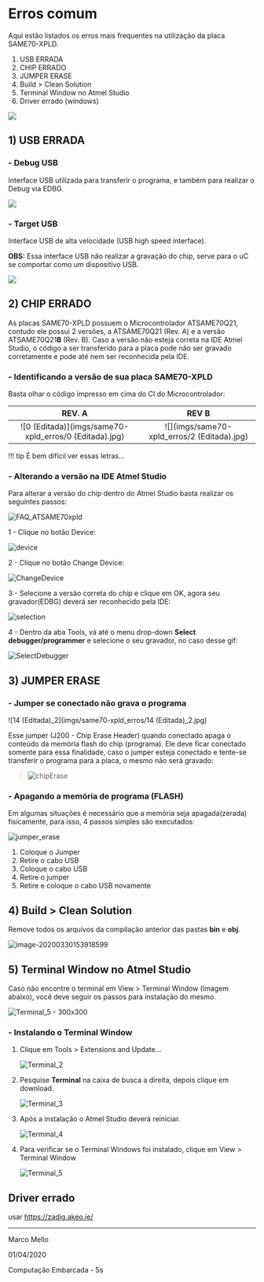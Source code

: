 # Erros comum

Aqui estão listados os erros mais frequentes na utilização da placa SAME70-XPLD.

1. USB ERRADA
1. CHIP ERRADO
1. JUMPER ERASE
1. Build > Clean Solution 
1. Terminal Window no Atmel Studio
1. Driver errado (windows)

![](imgs/same70-xpld_erros/ATSAME70XPLD_SPL.jpg)


## 1) USB ERRADA

### - Debug USB

Interface USB utilizada para transferir o programa, e também para realizar o Debug via EDBG.

![](imgs/same70-xpld_erros/9_editada.jpg)

### - Target USB

Interface USB de alta velocidade (USB high speed interface).

**OBS:** Essa interface USB não realizar a gravação do chip, serve para o uC se comportar como um dispositivo USB.

![](imgs/same70-xpld_erros/12_editada.jpg)

## 2) CHIP ERRADO

As placas SAME70-XPLD possuem o Microcontrolador ATSAME70Q21, contudo ele possui 2 versões, a ATSAME70Q21 (Rev. A) e a versão ATSAME70Q21**B** (Rev. B). Caso a versão não esteja correta na IDE Atmel Studio, o código a ser transferido para a placa pode não ser gravado corretamente e pode até nem ser reconhecida pela IDE.

### - Identificando a versão de sua placa SAME70-XPLD

Basta olhar o código impresso em cima do CI do Microcontrolador:

| REV. A                                                 | REV B                                       |
| :----------------------------------------------------: | :-----------------------------------------: |
| ![0 (Editada)](imgs/same70-xpld_erros/0 (Editada).jpg) | ![](imgs/same70-xpld_erros/2 (Editada).jpg) |

!!! tip
    É bem difícil ver essas letras...

### - Alterando a versão na IDE Atmel Studio

Para alterar a versão do chip dentro do Atmel Studio basta realizar os seguintes passos:

![FAQ_ATSAME70xpld](imgs/same70-xpld_erros/FAQ_ATSAME70xpld.gif)


1 - Clique no botão Device:

![device](imgs/same70-xpld_erros/device.PNG)


2 - Clique no botão Change Device:

![ChangeDevice](imgs/same70-xpld_erros/ChangeDevice.PNG)

3 - Selecione a versão correta do chip e clique em OK, agora seu gravador(EDBG) deverá ser reconhecido pela IDE:

![selection](imgs/same70-xpld_erros/selection.PNG)

4 - Dentro da aba Tools, vá até o menu drop-down **Select debugger/programmer** e selecione o seu gravador, no caso desse gif:

![SelectDebugger](imgs/same70-xpld_erros/SelectDebugger.PNG)

## 3) JUMPER ERASE

### - Jumper se conectado não grava o programa

![14 (Editada)_2](imgs/same70-xpld_erros/14 (Editada)_2.jpg)

Esse jumper (J200 - Chip Erase Header) quando conectado apaga o conteúdo da memória flash do chip (programa). Ele deve ficar conectado somente para essa finalidade, caso o jumper esteja conectado e tente-se transferir o programa para a placa, o mesmo não será gravado:

> ![chipErase](imgs/same70-xpld_erros/chipErase.PNG)



### - Apagando a memória de programa (FLASH)

Em algumas situações é necessário que a memória seja apagada(zerada) fisicamente, para isso, 4 passos simples são executados:

![jumper_erase](imgs/same70-xpld_erros/jumper_erase.gif)

1. Coloque o Jumper
1. Retire o cabo USB
1. Coloque o cabo USB
1. Retire o jumper
1. Retire e coloque o cabo USB novamente



## 4) Build > Clean Solution 

Remove todos os arquivos da compilação anterior das pastas **bin** e **obj**.

![image-20200330153918599](imgs/same70-xpld_erros/build_clean_solution.png)





## 5) Terminal Window no Atmel Studio

Caso não encontre o terminal em View > Terminal Window (Imagem abaixo), você deve seguir os passos para instalação do mesmo.

![Terminal_5 - 300x300](imgs/same70-xpld_erros/Terminal_5.png)



### - Instalando o Terminal Window

1. Clique em Tools > Extensions and Update...

   ![Terminal_2](imgs/same70-xpld_erros/Terminal_2.png)

   

2. Pesquise **Terminal** na caixa de busca a direita, depois clique em download.

   ![Terminal_3](imgs/same70-xpld_erros/Terminal_3.png)

   

3. Após a instalação o Atmel Studio deverá reiniciar.

   ![Terminal_4](imgs/same70-xpld_erros/Terminal_4.png)

4. Para verificar se o Terminal Windows foi instalado, clique em View > Terminal Window 

   ![Terminal_5](imgs/same70-xpld_erros/Terminal_5.png)


## Driver errado

usar https://zadig.akeo.ie/

------



Marco Mello

01/04/2020

Computação Embarcada - 5s

